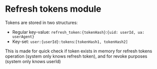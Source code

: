 # Refresh tokens module

Tokens are stored in two structures:

- Regular key-value: `refresh_token:{tokenHash}`:`{uid: userId, ua: userAgent}`
- Key-set: `user:{userId}:tokens`:`[tokenHash1, tokenHash2]`

This is made for quick check if token exists in memory for refresh tokens operation (system only knows refresh token), and for revoke purposes (system only knows userId)
